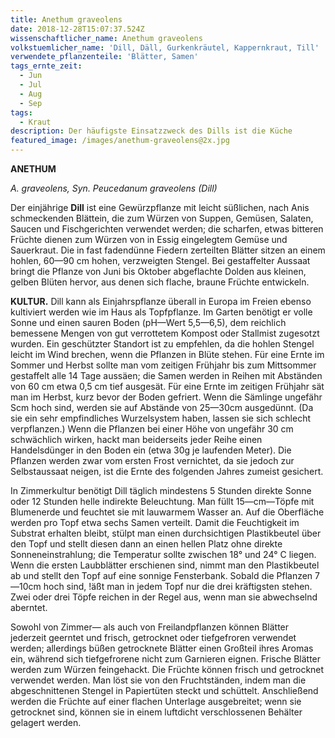 ```yaml
---
title: Anethum graveolens
date: 2018-12-28T15:07:37.524Z
wissenschaftlicher_name: Anethum graveolens
volkstuemlicher_name: 'Dill, Däll, Gurkenkräutel, Kappernkraut, Till'
verwendete_pflanzenteile: 'Blätter, Samen'
tags_ernte_zeit:
  - Jun
  - Jul
  - Aug
  - Sep
tags:
  - Kraut
description: Der häufigste Einsatzzweck des Dills ist die Küche
featured_image: /images/anethum-graveolens@2x.jpg
---
```

**ANETHUM**

_A. graveolens, Syn. Peucedanum graveolens (Dill)_



Der einjährige **Dill** ist eine Gewürzpflanze mit leicht süßlichen, nach Anis schmeckenden Blättein, die zum Würzen von Suppen, Gemüsen, Salaten, Saucen und Fischgerichten verwendet werden; die scharfen, etwas bitteren Früchte dienen zum Würzen von in Essig eingelegtem Gemüse und Sauerkraut. Die in fast fadendünne Fiedern zerteilten Blätter sitzen an einem hohlen, 60—90 cm hohen, verzweigten Stengel. Bei gestaffelter Aussaat bringt die Pflanze von Juni bis Oktober abgeflachte Dolden aus kleinen, gelben Blüten hervor, aus denen sich flache, braune Früchte entwickeln.



**KULTUR.** Dill kann als Einjahrspflanze überall in Europa im Freien ebenso kultiviert werden wie im Haus als Topfpflanze. Im Garten benötigt er volle Sonne und einen sauren Boden (pH—Wert 5,5—6,5), dem reichlich bemessene Mengen von gut verrottetem Kompost oder Stallmist zugesotzt wurden. Ein geschützter Standort ist zu empfehlen, da die hohlen Stengel leicht im Wind brechen, wenn die Pflanzen in Blüte stehen. Für eine Ernte im Sommer und Herbst sollte man vom zeitigen Frühjahr bis zum Mittsommer gestaffelt alle 14 Tage aussäen; die Samen werden in Reihen mit Abständen von 60 cm etwa 0,5 cm tief ausgesät. Für eine Ernte im zeitigen Frühjahr sät man im Herbst, kurz bevor der Boden gefriert. Wenn die Sämlinge ungefähr Scm hoch sind, werden sie auf Abstände von 25—30cm ausgedünnt. (Da sie ein sehr empfindliches Wurzelsystem haben, lassen sie sich schlecht verpflanzen.) Wenn die Pflanzen bei einer Höhe von ungefähr 30 cm schwächlich wirken, hackt man beiderseits jeder Reihe einen Handelsdünger in den Boden ein (etwa 30g je laufenden Meter). Die Pflanzen werden zwar vom ersten Frost vernichtet, da sie jedoch zur Selbstaussaat neigen, ist die Ernte des folgenden Jahres zumeist gesichert.   



In Zimmerkultur benötigt Dill täglich mindestens 5 Stunden direkte Sonne oder 12 Stunden helle indirekte Beleuchtung. Man füllt 15—cm—Töpfe mit Blumenerde und feuchtet sie mit lauwarmem Wasser an. Auf die Oberfläche werden pro Topf etwa sechs Samen verteilt. Damit die Feuchtigkeit im Substrat erhalten bleibt, stülpt man einen durchsichtigen Plastikbeutel über den Topf und stellt diesen dann an einen hellen Platz ohne direkte Sonneneinstrahlung; die Temperatur sollte zwischen 18° und 24° C liegen. Wenn die ersten Laubblätter erschienen sind, nimmt man den Plastikbeutel ab und stellt den Topf auf eine sonnige Fensterbank. Sobald die Pflanzen 7—10cm hoch sind, !äßt man in jedem Topf nur die drei kräftigsten stehen. Zwei oder drei Töpfe reichen in der Regel aus, wenn man sie abwechselnd aberntet.   



Sowohl von Zimmer— als auch von Freilandpflanzen können Blätter jederzeit geerntet und frisch, getrocknet oder tiefgefroren verwendet werden; allerdings büßen getrocknete Blätter einen Großteil ihres Aromas ein, während sich tiefgefrorene nicht zum Garnieren eignen. Frische Blätter werden zum Würzen feingehackt. Die Früchte können frisch und getrocknet verwendet werden. Man löst sie von den Fruchtständen, indem man die abgeschnittenen Stengel in Papiertüten steckt und schüttelt. Anschließend werden die Früchte auf einer flachen Unterlage ausgebreitet; wenn sie getrocknet sind, können sie in einem luftdicht verschlossenen Behälter gelagert werden.
